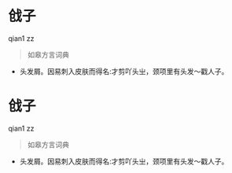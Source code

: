 # 戗子
qian1 zz
> 如皋方言词典
- 头发屑。因易刺入皮肤而得名:才剪吖头㞢，颈项里有头发～戳人子。

# 戗子
qian1 zz
> 如皋方言词典
- 头发屑。因易刺入皮肤而得名:才剪吖头㞢，颈项里有头发～戳人子。
